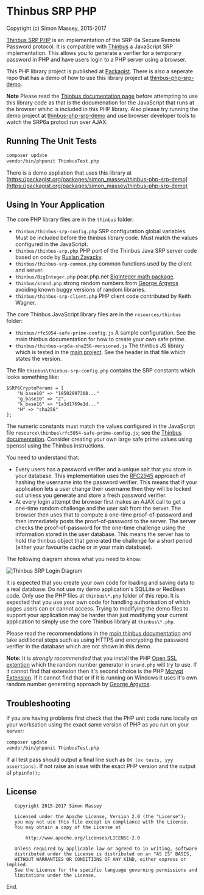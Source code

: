 # Thinbus SRP PHP

Copyright (c) Simon Massey, 2015-2017

[Thinbus SRP PHP](https://bitbucket.org/simon_massey/thinbus-php) is an implementation of the SRP-6a Secure Remote Password  protocol. It is compatible with [Thinbus](https://bitbucket.org/simon_massey/thinbus-srp-js) a JavaScript SRP implementation. This allows you to generate a verifier for a temporary password in PHP and have users login to a PHP server using a browser. 

This PHP library project is published at [Packagist](https://packagist.org/packages/simon_massey/thinbus-php-srp). There is also a seperate repo that has a demo of how to use this library project at [thinbus-php-srp-demo](https://github.com/simbo1905/thinbus-php-srp-demo). 

**Note** Please read the [Thinbus documentation page](https://bitbucket.org/simon_massey/thinbus-srp-js) before attempting to use this library code as that is the documenation for the JavaScript that runs at the browser whihc is included in this PHP library. Also please try running the demo project at [thinbus-php-srp-demo](https://github.com/simbo1905/thinbus-php-srp-demo) and use browser developer tools to watch the SRP6a protocl run over AJAX. 

## Running The Unit Tests

```sh
composer update
vendor/bin/phpunit ThinbusTest.php
```

There is a demo appliation that uses this library at [https://packagist.org/packages/simon_massey/thinbus-php-srp-demo](https://packagist.org/packages/simon_massey/thinbus-php-srp-demo)

## Using In Your Application

The core PHP library files are in the `thinbus` folder:

* `thinbus/thinbus-srp-config.php` SRP configuration global variables. Must be included before the thinbus library code. Must match the values configured in the JavaScript. 
* `thinbus/thinbus-srp.php` PHP port of the Thinbus Java SRP server code based on code by [Ruslan Zavacky](https://github.com/RuslanZavacky/srp-6a-demo).
* `thinbus/thinbus-srp-common.php` common functions used by the client and server. 
* `thinbus/BigInteger.php` pear.php.net [BigInteger math package](http://pear.php.net/package/BigInteger).
* `thinbus/srand.php` strong random numbers from [George Argyros](https://github.com/GeorgeArgyros/Secure-random-bytes-in-PHP) avoiding known buggy versions of random libraries.
* `thinbus/thinbus-srp-client.php` PHP client code contributed by Keith Wagner.     

The core Thinbus JavaScript library files are in the `resources/thinbus` folder: 

* `thinbus/rfc5054-safe-prime-config.js` A sample configuration. See the main thinbus documentation for how to create your own safe prime. 
* `thinbus/thinbus-srp6a-sha256-versioned.js` The thinbus JS library which is tested in the [main project](https://bitbucket.org/simon_massey/thinbus-srp-js). See the header in that file which states the version. 

The file `thinbus\thinbus-srp-config.php` contains the SRP constants which looks something like: 

```
$SRP6CryptoParams = [
    "N_base10" => "19502997308..."
    "g_base10" => "2",
    "k_base16" => "1a3d1769e1d..."
    "H" => "sha256"
];
```

The numeric constants must match the values configured in the JavaScript file `resource\thinbus\rfc5054-safe-prime-config.js`; see the [Thinbus documentation](https://bitbucket.org/simon_massey/thinbus-srp-js). 
Consider creating your own large safe prime values using openssl using the Thinbus instructions. 

You need to understand that:

* Every users has a password verifier and a unique salt that you store in your database. This implementation uses the [RFC2945](https://www.ietf.org/rfc/rfc2945.txt) approach of hashing the username into the password verifier. This means that if your application lets a user change their username then they will be locked out unless you generate and store a fresh password verifier.  
* At every login attempt the browser first makes an AJAX call to get a one-time random challenge and the user salt from the server. The browser then uses that to compute a one-time proof-of-password and then immediately posts the proof-of-password to the server. The server checks the proof-of-password for the one-time challenge using the information stored in the user database. This means the server has to hold the thinbus object that generated the challenge for a short period (either your favourite cache or in your main database). 

The following diagram shows what you need to know: 

![Thinbus SRP Login Diagram](http://simonmassey.bitbucket.io/thinbus/login.png "Thinbus SRP Login Diagram")

It is expected that you create your own code for loading and saving data to a real database. Do not use my demo application's SQLLite or RedBean code. Only use the PHP files at `thinbus\*.php` folder of this repo. It is expected that you use your own code for handling authorisation of which pages users can or cannot access. Trying to modifying the demo files to support your application may be harder than just modifying your current application to simply use the core Thinbus library at `thinbus\*.php`. 

Please read the recommendations in the [main thinbus documentation](https://bitbucket.org/simon_massey/thinbus-srp-js) and take additional steps such as using HTTPS and encrypting the password verifier in the database which are not shown in this demo. 

**Note:** It is *strongly* *recommended* that you install the PHP [Open SSL extention](http://php.net/manual/en/book.openssl.php) which the random number generator in `srand.php` will try to use. If it cannot find that extension then it's second choice is the PHP [Mcrypt Extension](http://php.net/manual/en/book.mcrypt.php). If it cannot find that or if it is running on Windows it uses it's own random number generating approach by [George Argyros](https://github.com/GeorgeArgyros/Secure-random-bytes-in-PHP). 

## Troubleshooting

If you are having problems first check that the PHP unit code runs locally on your worksation using the exact same version of PHP as you run on your server: 

```sh
composer update
vendor/bin/phpunit ThinbusTest.php
```

If all test pass should output a final line such as `OK (xx tests, yyy assertions)`. If not raise an issue with the exact PHP version and the output of `phpinfo();`

## License

```
   Copyright 2015-2017 Simon Massey

   Licensed under the Apache License, Version 2.0 (the "License");
   you may not use this file except in compliance with the License.
   You may obtain a copy of the License at

       http://www.apache.org/licenses/LICENSE-2.0

   Unless required by applicable law or agreed to in writing, software
   distributed under the License is distributed on an "AS IS" BASIS,
   WITHOUT WARRANTIES OR CONDITIONS OF ANY KIND, either express or implied.
   See the License for the specific language governing permissions and
   limitations under the License.
```
End.